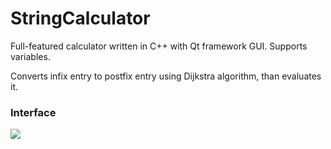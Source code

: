 # StringCalculator
Full-featured calculator written in C++ with Qt framework GUI. Supports variables.

Converts infix entry to postfix entry using Dijkstra algorithm, than evaluates it.

### Interface

![](https://github.com/samplec0de/StringCalculator/blob/master/usage_example.png?raw=true)